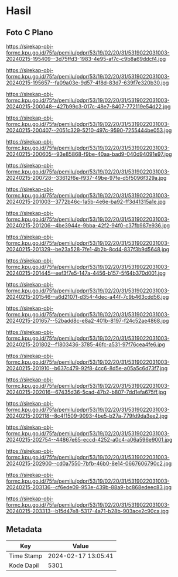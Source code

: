 # Hasil

## Foto C Plano

https://sirekap-obj-formc.kpu.go.id/75fa/pemilu/pdpr/53/19/02/20/31/5319022031003-20240215-195409--3d75ffd3-1983-4e95-af7c-c9b8a69ddcf4.jpg

https://sirekap-obj-formc.kpu.go.id/75fa/pemilu/pdpr/53/19/02/20/31/5319022031003-20240215-195657--fa09a03e-9d57-4f8d-83d7-639f7e320b30.jpg

https://sirekap-obj-formc.kpu.go.id/75fa/pemilu/pdpr/53/19/02/20/31/5319022031003-20240215-200048--427b99c3-017c-48e7-8407-772119e54d22.jpg

https://sirekap-obj-formc.kpu.go.id/75fa/pemilu/pdpr/53/19/02/20/31/5319022031003-20240215-200407--2051c329-5210-497c-9590-7255444be053.jpg

https://sirekap-obj-formc.kpu.go.id/75fa/pemilu/pdpr/53/19/02/20/31/5319022031003-20240215-200605--93e85868-f9be-40aa-bad9-040d94091e97.jpg

https://sirekap-obj-formc.kpu.go.id/75fa/pemilu/pdpr/53/19/02/20/31/5319022031003-20240215-200728--33612f6e-f937-49be-97fe-d5f5096f329a.jpg

https://sirekap-obj-formc.kpu.go.id/75fa/pemilu/pdpr/53/19/02/20/31/5319022031003-20240215-201003--3772b46c-1a5b-4e6e-ba92-ff3d41315a1e.jpg

https://sirekap-obj-formc.kpu.go.id/75fa/pemilu/pdpr/53/19/02/20/31/5319022031003-20240215-201206--4be3944e-9bba-42f2-94f0-c37fb987e936.jpg

https://sirekap-obj-formc.kpu.go.id/75fa/pemilu/pdpr/53/19/02/20/31/5319022031003-20240215-201329--be23a528-7fe1-4b2b-8cd4-837f3b9d5648.jpg

https://sirekap-obj-formc.kpu.go.id/75fa/pemilu/pdpr/53/19/02/20/31/5319022031003-20240215-201445--eef3f7e5-147a-4456-b157-5f64b370d001.jpg

https://sirekap-obj-formc.kpu.go.id/75fa/pemilu/pdpr/53/19/02/20/31/5319022031003-20240215-201546--a6d2107f-d354-4dec-a44f-7c9b463cdd56.jpg

https://sirekap-obj-formc.kpu.go.id/75fa/pemilu/pdpr/53/19/02/20/31/5319022031003-20240215-201657--52badd8c-e8a2-401b-8197-f24c52ae4868.jpg

https://sirekap-obj-formc.kpu.go.id/75fa/pemilu/pdpr/53/19/02/20/31/5319022031003-20240215-201802--f1803436-3785-46fc-a531-97f76cea4fe6.jpg

https://sirekap-obj-formc.kpu.go.id/75fa/pemilu/pdpr/53/19/02/20/31/5319022031003-20240215-201910--b637c479-92f8-4cc6-8d5e-a05a5c6d73f7.jpg

https://sirekap-obj-formc.kpu.go.id/75fa/pemilu/pdpr/53/19/02/20/31/5319022031003-20240215-202016--67435d36-5cad-47b2-b807-7dd1efa675ff.jpg

https://sirekap-obj-formc.kpu.go.id/75fa/pemilu/pdpr/53/19/02/20/31/5319022031003-20240215-202118--8c4f1509-9093-4be5-b27a-779fd9da3ee2.jpg

https://sirekap-obj-formc.kpu.go.id/75fa/pemilu/pdpr/53/19/02/20/31/5319022031003-20240215-202754--44867e65-eccd-4252-a0c4-a06a596e9001.jpg

https://sirekap-obj-formc.kpu.go.id/75fa/pemilu/pdpr/53/19/02/20/31/5319022031003-20240215-202900--cd0a7550-7bfb-46b0-8e14-0667606790c2.jpg

https://sirekap-obj-formc.kpu.go.id/75fa/pemilu/pdpr/53/19/02/20/31/5319022031003-20240215-203136--cf6ede09-953e-439b-88a9-bc868edeec83.jpg

https://sirekap-obj-formc.kpu.go.id/75fa/pemilu/pdpr/53/19/02/20/31/5319022031003-20240215-203313--b15d47e8-5317-4a71-b28b-903ace2c90ca.jpg


## Metadata

| Key        | Value               |
| ---------- | ------------------- |
| Time Stamp | 2024-02-17 13:05:41 |
| Kode Dapil | 5301                |




